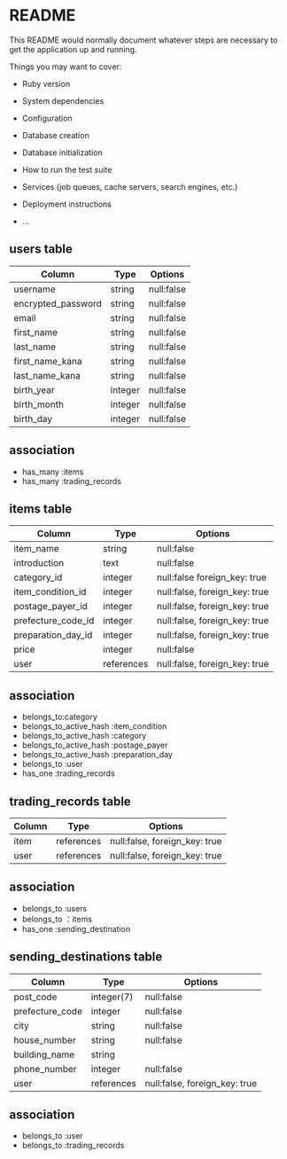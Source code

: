 # README

This README would normally document whatever steps are necessary to get the
application up and running.

Things you may want to cover:

* Ruby version

* System dependencies

* Configuration

* Database creation

* Database initialization

* How to run the test suite

* Services (job queues, cache servers, search engines, etc.)

* Deployment instructions

* ...




## users table
| Column             | Type    | Options    |
| ------------------ | ------- | ---------- |
| username           | string  | null:false |
| encrypted_password | string  | null:false |
| email              | string  | null:false |
| first_name         | string  | null:false |
| last_name          | string  | null:false |
| first_name_kana    | string  | null:false |
| last_name_kana     | string  | null:false |
| birth_year         | integer | null:false |
| birth_month        | integer | null:false |
| birth_day          | integer | null:false |

## association
- has_many :items
- has_many :trading_records



## items table
| Column             | Type       | Options                       |
| ------------------ | ---------- | ----------------------------- |
| item_name          | string     | null:false                    |
| introduction       | text       | null:false                    |
| category_id        | integer    | null:false foreign_key: true  |
| item_condition_id  | integer    | null:false, foreign_key: true |
| postage_payer_id   | integer    | null:false, foreign_key: true |
| prefecture_code_id | integer    | null:false, foreign_key: true |
| preparation_day_id | integer    | null:false, foreign_key: true |
| price              | integer    | null:false                    |
| user               | references | null:false, foreign_key: true |

## association
- belongs_to:category
- belongs_to_active_hash :item_condition
- belongs_to_active_hash :category
- belongs_to_active_hash :postage_payer
- belongs_to_active_hash :preparation_day
- belongs_to :user
- has_one :trading_records


## trading_records table
| Column | Type       | Options                       |
| ------ | ---------- | ----------------------------- |
| item   | references | null:false, foreign_key: true |
| user   | references | null:false, foreign_key: true |

 ## association
- belongs_to :users
- belongs_to ：items
- has_one :sending_destination



## sending_destinations table
| Column          | Type       | Options                       |
| --------------- | ---------- | ----------------------------- |
| post_code       | integer(7) | null:false                    |
| prefecture_code | integer    | null:false                    |
| city            | string     | null:false                    |
| house_number    | string     | null:false                    |
| building_name   | string     |                               |
| phone_number    | integer    | null:false                    |
| user            | references | null:false, foreign_key: true |
 
 ## association
- belongs_to :user
- belongs_to :trading_records

